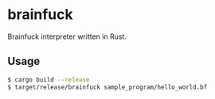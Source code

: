 # brainfuck

Brainfuck interpreter written in Rust.

## Usage

```sh
$ cargo build --release
$ target/release/brainfuck sample_program/hello_world.bf
```